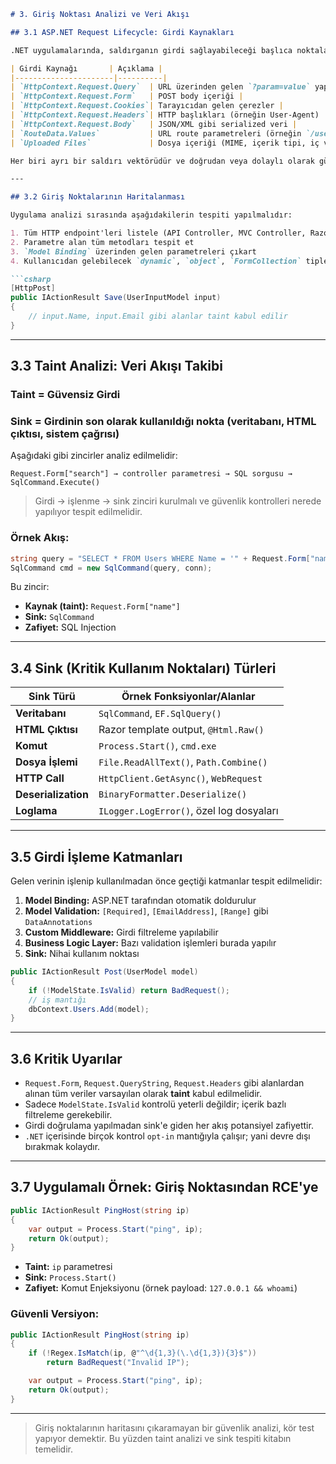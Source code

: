 ````markdown
# 3. Giriş Noktası Analizi ve Veri Akışı

## 3.1 ASP.NET Request Lifecycle: Girdi Kaynakları

.NET uygulamalarında, saldırganın girdi sağlayabileceği başlıca noktalar şunlardır:

| Girdi Kaynağı       | Açıklama |
|----------------------|----------|
| `HttpContext.Request.Query`  | URL üzerinden gelen `?param=value` yapısı |
| `HttpContext.Request.Form`   | POST body içeriği |
| `HttpContext.Request.Cookies`| Tarayıcıdan gelen çerezler |
| `HttpContext.Request.Headers`| HTTP başlıkları (örneğin User-Agent) |
| `HttpContext.Request.Body`   | JSON/XML gibi serialized veri |
| `RouteData.Values`           | URL route parametreleri (örneğin `/users/{id}`) |
| `Uploaded Files`             | Dosya içeriği (MIME, içerik tipi, iç veri) |

Her biri ayrı bir saldırı vektörüdür ve doğrudan veya dolaylı olarak güvenlik açıklarına yol açabilir.

---

## 3.2 Giriş Noktalarının Haritalanması

Uygulama analizi sırasında aşağıdakilerin tespiti yapılmalıdır:

1. Tüm HTTP endpoint'leri listele (API Controller, MVC Controller, Razor Page)
2. Parametre alan tüm metodları tespit et
3. `Model Binding` üzerinden gelen parametreleri çıkart
4. Kullanıcıdan gelebilecek `dynamic`, `object`, `FormCollection` tiplerini işaretle

```csharp
[HttpPost]
public IActionResult Save(UserInputModel input)
{
    // input.Name, input.Email gibi alanlar taint kabul edilir
}
````

---

## 3.3 Taint Analizi: Veri Akışı Takibi

### Taint = Güvensiz Girdi

### Sink = Girdinin son olarak kullanıldığı nokta (veritabanı, HTML çıktısı, sistem çağrısı)

Aşağıdaki gibi zincirler analiz edilmelidir:

```plaintext
Request.Form["search"] → controller parametresi → SQL sorgusu → SqlCommand.Execute()
```

> Girdi → işlenme → sink zinciri kurulmalı ve güvenlik kontrolleri nerede yapılıyor tespit edilmelidir.

### Örnek Akış:

```csharp
string query = "SELECT * FROM Users WHERE Name = '" + Request.Form["name"] + "'";
SqlCommand cmd = new SqlCommand(query, conn);
```

Bu zincir:

* **Kaynak (taint):** `Request.Form["name"]`
* **Sink:** `SqlCommand`
* **Zafiyet:** SQL Injection

---

## 3.4 Sink (Kritik Kullanım Noktaları) Türleri

| Sink Türü           | Örnek Fonksiyonlar/Alanlar               |
| ------------------- | ---------------------------------------- |
| **Veritabanı**      | `SqlCommand`, `EF.SqlQuery()`            |
| **HTML Çıktısı**    | Razor template output, `@Html.Raw()`     |
| **Komut**           | `Process.Start()`, `cmd.exe`             |
| **Dosya İşlemi**    | `File.ReadAllText()`, `Path.Combine()`   |
| **HTTP Call**       | `HttpClient.GetAsync()`, `WebRequest`    |
| **Deserialization** | `BinaryFormatter.Deserialize()`          |
| **Loglama**         | `ILogger.LogError()`, özel log dosyaları |

---

## 3.5 Girdi İşleme Katmanları

Gelen verinin işlenip kullanılmadan önce geçtiği katmanlar tespit edilmelidir:

1. **Model Binding:** ASP.NET tarafından otomatik doldurulur
2. **Model Validation:** `[Required]`, `[EmailAddress]`, `[Range]` gibi `DataAnnotations`
3. **Custom Middleware:** Girdi filtreleme yapılabilir
4. **Business Logic Layer:** Bazı validation işlemleri burada yapılır
5. **Sink:** Nihai kullanım noktası

```csharp
public IActionResult Post(UserModel model)
{
    if (!ModelState.IsValid) return BadRequest();
    // iş mantığı
    dbContext.Users.Add(model);
}
```

---

## 3.6 Kritik Uyarılar

* `Request.Form`, `Request.QueryString`, `Request.Headers` gibi alanlardan alınan tüm veriler varsayılan olarak **taint** kabul edilmelidir.
* Sadece `ModelState.IsValid` kontrolü yeterli değildir; içerik bazlı filtreleme gerekebilir.
* Girdi doğrulama yapılmadan sink'e giden her akış potansiyel zafiyettir.
* `.NET` içerisinde birçok kontrol `opt-in` mantığıyla çalışır; yani devre dışı bırakmak kolaydır.

---

## 3.7 Uygulamalı Örnek: Giriş Noktasından RCE'ye

```csharp
public IActionResult PingHost(string ip)
{
    var output = Process.Start("ping", ip);
    return Ok(output);
}
```

* **Taint:** `ip` parametresi
* **Sink:** `Process.Start()`
* **Zafiyet:** Komut Enjeksiyonu (örnek payload: `127.0.0.1 && whoami`)

### Güvenli Versiyon:

```csharp
public IActionResult PingHost(string ip)
{
    if (!Regex.IsMatch(ip, @"^\d{1,3}(\.\d{1,3}){3}$"))
        return BadRequest("Invalid IP");

    var output = Process.Start("ping", ip);
    return Ok(output);
}
```

---

> Giriş noktalarının haritasını çıkaramayan bir güvenlik analizi, kör test yapıyor demektir. Bu yüzden taint analizi ve sink tespiti kitabın temelidir.

```
